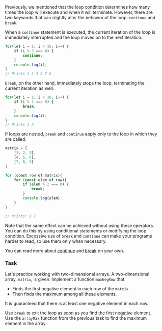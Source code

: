 Previously, we mentioned that the loop condition determines how many times the loop will execute and when it will terminate.
However, there are two keywords that can slightly alter the behavior of the loop: `continue` and `break`.

When a `continue` statement is executed, the current iteration of the loop is immediately interrupted and the loop moves on to the next iteration.

```js
for(let i = 1; i < 10; i++) {
    if (i % 3 === 0) {
        continue;
    }
    console.log(i);
}
// Prints 1 2 4 5 7 8
```

`break`, on the other hand, immediately stops the loop, terminating the current iteration as well.

```js
for(let i = 1; i < 10; i++) {
    if (i % 3 === 0) {
        break;
    }
    console.log(i);
}
// Prints 1 2
```

If loops are nested, `break` and `continue` apply only to the loop in which they are called.

```js
matrix = [
    [1, 2, 3],
    [4, 5, 6],
    [7, 8, 9]
]

for (const row of matrix){
    for (const elem of row){
        if (elem % 2 === 0) {
            break;
        }
        console.log(elem);
    }
}

// Prints: 1 7
```

Note that the same effect can be achieved without using these operators.
You can do this by using conditional statements or modifying the loop condition. 
Excessive use of `break` and `continue` can make your programs harder to read, so use them only when necessary.

You can read more about [continue](https://developer.mozilla.org/en-US/docs/Web/JavaScript/Reference/Statements/continue) and [break](https://developer.mozilla.org/en-US/docs/Web/JavaScript/Reference/Statements/break) on your own.

### Task
Let's practice working with two-dimensional arrays. A two-dimensional array, `matrix`, is given. 
Implement a function `maxNegRow` that:
- Finds the first negative element in each row of the `matrix`. 
- Then finds the maximum among all these elements.

It is guaranteed that there is at least one negative element in each row.

<div class="hint">
  Use <code>break</code> to exit the loop as soon as you find the first negative element.
</div>

<div class="hint">
  Use the <code>arrayMax</code> function from the previous task to find the maximum element in the array.
</div>


